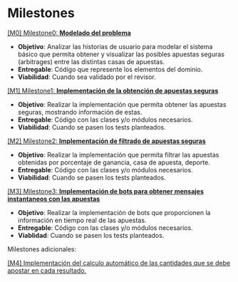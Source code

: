 # Milestones

[[M0] Milestone0: **Modelado del problema**](https://github.com/MarioRgzLpz/ArbitrageBets/milestone/1)

+ **Objetivo**: Analizar las historias de usuario para modelar el sistema básico que permita obtener y visualizar las posibles apuestas seguras (arbitrages) entre las distintas casas de apuestas.
+ **Entregable**: Código que represente los elementos del dominio.
+ **Viabilidad**: Cuando sea validado por el revisor.

[[M1] Milestone1: **Implementación de la obtención de apuestas seguras**](https://github.com/MarioRgzLpz/ArbitrageBets/milestone/2)
+ **Objetivo**: Realizar la implementación que permita obtener las apuestas seguras, mostrando información de estas.
+ **Entregable**: Código con las clases y/o módulos necesarios.
+ **Viabilidad**: Cuando se pasen los tests planteados.

[[M2] Milestone2: **Implementación de filtrado de apuestas seguras**](https://github.com/MarioRgzLpz/ArbitrageBets/milestone/5)
+ **Objetivo**: Realizar la implementación que permita filtrar las apuestas obtenidas por porcentaje de ganancia, casa de apuesta, deporte.
+ **Entregable**: Código con las clases y/o módulos necesarios.
+ **Viabilidad**: Cuando se pasen los tests planteados.

[[M3] Milestone3: **Implementación de bots para obtener mensajes instantaneos con las apuestas**](https://github.com/MarioRgzLpz/ArbitrageBets/milestone/3)
+ **Objetivo**: Realizar la implementación de bots que proporcionen la información en tiempo real de las apuestas.
+ **Entregable**: Código con las clases y/o módulos necesarios.
+ **Viablidad**: Cuando se pasen los tests planteados.

Milestones adicionales:

[[M4] Implementación del calculo automático de las cantidades que  se debe apostar en cada resultado.](https://github.com/MarioRgzLpz/ArbitrageBets/milestone/4)